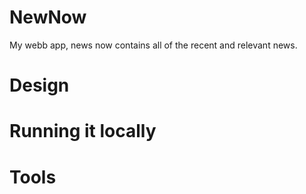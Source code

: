 # NewNow
My webb app, news now contains all of the recent and relevant news.

# Design

# Running it locally

# Tools



